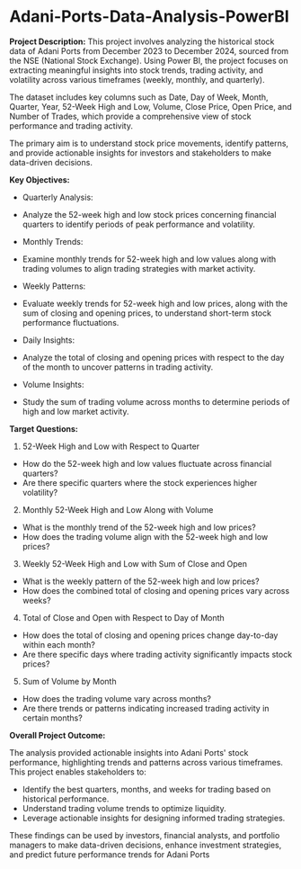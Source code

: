 # Adani-Ports-Data-Analysis-PowerBI

**Project Description:**
This project involves analyzing the historical stock data of Adani Ports from December 2023 to December 2024, sourced from the NSE (National Stock Exchange). Using Power BI, the project focuses on extracting meaningful insights into stock trends, trading activity, and volatility across various timeframes (weekly, monthly, and quarterly).

The dataset includes key columns such as Date, Day of Week, Month, Quarter, Year, 52-Week High and Low, Volume, Close Price, Open Price, and Number of Trades, which provide a comprehensive view of stock performance and trading activity.

The primary aim is to understand stock price movements, identify patterns, and provide actionable insights for investors and stakeholders to make data-driven decisions.

**Key Objectives:**
- Quarterly Analysis:
* Analyze the 52-week high and low stock prices concerning financial quarters to identify periods of peak performance and volatility.

- Monthly Trends:
* Examine monthly trends for 52-week high and low values along with trading volumes to align trading strategies with market activity.

- Weekly Patterns:
* Evaluate weekly trends for 52-week high and low prices, along with the sum of closing and opening prices, to understand short-term stock performance fluctuations.

- Daily Insights:
* Analyze the total of closing and opening prices with respect to the day of the month to uncover patterns in trading activity.

- Volume Insights:
* Study the sum of trading volume across months to determine periods of high and low market activity.

**Target Questions:**

1. 52-Week High and Low with Respect to Quarter
* How do the 52-week high and low values fluctuate across financial quarters?
* Are there specific quarters where the stock experiences higher volatility?

2. Monthly 52-Week High and Low Along with Volume
* What is the monthly trend of the 52-week high and low prices?
* How does the trading volume align with the 52-week high and low prices?

3. Weekly 52-Week High and Low with Sum of Close and Open
* What is the weekly pattern of the 52-week high and low prices?
* How does the combined total of closing and opening prices vary across weeks?

4. Total of Close and Open with Respect to Day of Month
* How does the total of closing and opening prices change day-to-day within each month?
* Are there specific days where trading activity significantly impacts stock prices?

5. Sum of Volume by Month
* How does the trading volume vary across months?
* Are there trends or patterns indicating increased trading activity in certain months?

**Overall Project Outcome:**

The analysis provided actionable insights into Adani Ports' stock performance, highlighting trends and patterns across various timeframes. This project enables stakeholders to:

* Identify the best quarters, months, and weeks for trading based on historical performance.
* Understand trading volume trends to optimize liquidity.
* Leverage actionable insights for designing informed trading strategies.

These findings can be used by investors, financial analysts, and portfolio managers to make data-driven decisions, enhance investment strategies, and predict future performance trends for Adani Ports

